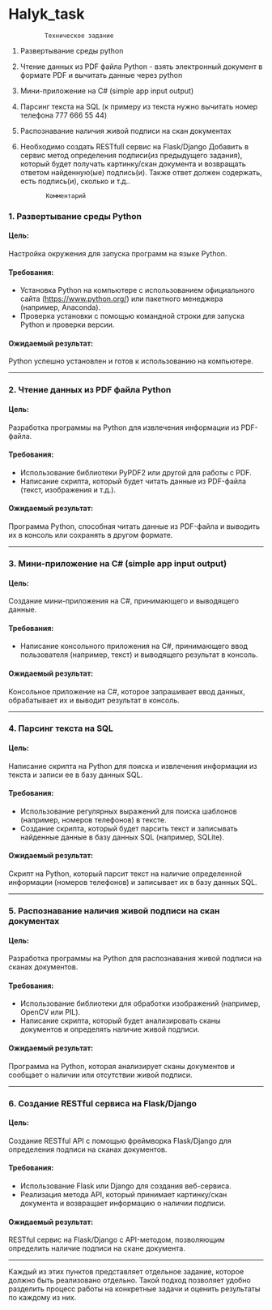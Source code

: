 # Halyk_task

              Техническое задание
1. Развертывание среды python
2. Чтение данных из PDF файла Python - 
взять электронный документ в формате PDF и вычитать данные через python
3. Мини-приложение на C# (simple app input output)
4. Парсинг текста на SQL (к примеру из текста нужно вычитать номер телефона 777 666 55 44)
5. Распознавание наличия живой подписи на скан документах
6. Необходимо создать RESTfull сервис на Flask/Django
Добавить в сервис метод определения подписи(из предыдущего задания), который будет получать картинку/скан документа и возвращать ответом найденную(ые) подпись(и). Также ответ должен содержать, есть подпись(и), сколько и т.д..


              Комментарий

### 1. Развертывание среды Python
#### Цель:
Настройка окружения для запуска программ на языке Python.

#### Требования:
- Установка Python на компьютере с использованием официального сайта (https://www.python.org/) или пакетного менеджера (например, Anaconda).
- Проверка установки с помощью командной строки для запуска Python и проверки версии.

#### Ожидаемый результат:
Python успешно установлен и готов к использованию на компьютере.

---

### 2. Чтение данных из PDF файла Python
#### Цель:
Разработка программы на Python для извлечения информации из PDF-файла.

#### Требования:
- Использование библиотеки PyPDF2 или другой для работы с PDF.
- Написание скрипта, который будет читать данные из PDF-файла (текст, изображения и т.д.).

#### Ожидаемый результат:
Программа Python, способная читать данные из PDF-файла и выводить их в консоль или сохранять в другом формате.

---

### 3. Мини-приложение на C# (simple app input output)
#### Цель:
Создание мини-приложения на C#, принимающего и выводящего данные.

#### Требования:
- Написание консольного приложения на C#, принимающего ввод пользователя (например, текст) и выводящего результат в консоль.

#### Ожидаемый результат:
Консольное приложение на C#, которое запрашивает ввод данных, обрабатывает их и выводит результат в консоль.

---

### 4. Парсинг текста на SQL
#### Цель:
Написание скрипта на Python для поиска и извлечения информации из текста и записи ее в базу данных SQL.

#### Требования:
- Использование регулярных выражений для поиска шаблонов (например, номеров телефонов) в тексте.
- Создание скрипта, который будет парсить текст и записывать найденные данные в базу данных SQL (например, SQLite).

#### Ожидаемый результат:
Скрипт на Python, который парсит текст на наличие определенной информации (номеров телефонов) и записывает их в базу данных SQL.

---

### 5. Распознавание наличия живой подписи на скан документах
#### Цель:
Разработка программы на Python для распознавания живой подписи на сканах документов.

#### Требования:
- Использование библиотеки для обработки изображений (например, OpenCV или PIL).
- Написание скрипта, который будет анализировать сканы документов и определять наличие живой подписи.

#### Ожидаемый результат:
Программа на Python, которая анализирует сканы документов и сообщает о наличии или отсутствии живой подписи.

---

### 6. Создание RESTful сервиса на Flask/Django
#### Цель:
Создание RESTful API с помощью фреймворка Flask/Django для определения подписи на сканах документов.

#### Требования:
- Использование Flask или Django для создания веб-сервиса.
- Реализация метода API, который принимает картинку/скан документа и возвращает информацию о наличии подписи.

#### Ожидаемый результат:
RESTful сервис на Flask/Django с API-методом, позволяющим определить наличие подписи на скане документа.

---

Каждый из этих пунктов представляет отдельное задание, которое должно быть реализовано отдельно. Такой подход позволяет удобно разделить процесс работы на конкретные задачи и оценить результаты по каждому из них.

